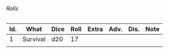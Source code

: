 ###### Rolls
| Id. | What     | Dice | Roll | Extra | Adv. | Dis. | Note |
| --- | -------- | ---- | ---- | ----- | ---- | ---- | ---- |
| 1   | Survival | d20  | 17   |       |      |      |      |
|     |          |      |      |       |      |      |      |